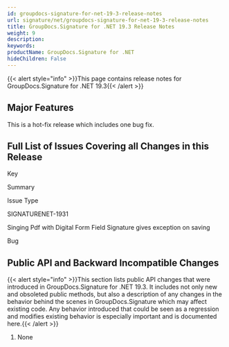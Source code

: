 ```yaml
---
id: groupdocs-signature-for-net-19-3-release-notes
url: signature/net/groupdocs-signature-for-net-19-3-release-notes
title: GroupDocs.Signature for .NET 19.3 Release Notes
weight: 9
description: 
keywords: 
productName: GroupDocs.Signature for .NET
hideChildren: False
---
```

{{< alert style="info" >}}This page contains release notes for GroupDocs.Signature for .NET 19.3{{< /alert >}}

## Major Features

This is a hot-fix release which includes one bug fix.

## Full List of Issues Covering all Changes in this Release

Key

Summary

Issue Type

SIGNATURENET-1931

Singing Pdf with Digital Form Field Signature gives exception on saving

Bug

## Public API and Backward Incompatible Changes

{{< alert style="info" >}}This section lists public API changes that were introduced in GroupDocs.Signature for .NET 19.3. It includes not only new and obsoleted public methods, but also a description of any changes in the behavior behind the scenes in GroupDocs.Signature which may affect existing code. Any behavior introduced that could be seen as a regression and modifies existing behavior is especially important and is documented here.{{< /alert >}}

1.  None
